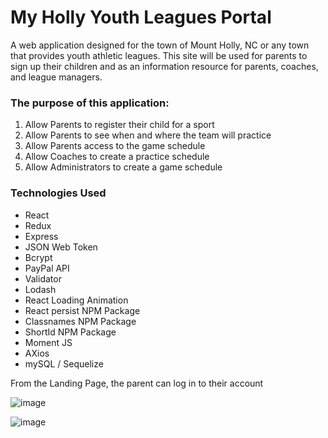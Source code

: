 # My Holly Youth Leagues Portal
A web application designed for the town of Mount Holly, NC or any town that provides youth athletic leagues. This site will be used for parents to sign up their children and as an information resource for parents, coaches, and league managers.

### The purpose of this application: 
1. Allow Parents to register their child for a sport
2. Allow Parents to see when and where the team will practice
3. Allow Parents access to the game schedule
4. Allow Coaches to create a practice schedule
5. Allow Administrators to create a game schedule

### Technologies Used
* React
* Redux
* Express
* JSON Web Token
* Bcrypt
* PayPal API
* Validator
* Lodash
* React Loading Animation
* React persist NPM Package
* Classnames NPM Package
* ShortId NPM Package
* Moment JS
* AXios
* mySQL / Sequelize

From the Landing Page, the parent can log in to their account

![image](https://user-images.githubusercontent.com/32331741/40629273-0de3ada4-6298-11e8-9140-901a455b8072.png)


                                      
![image](https://user-images.githubusercontent.com/32331741/40628136-38434750-6291-11e8-9a8e-498aec843ac6.png)
